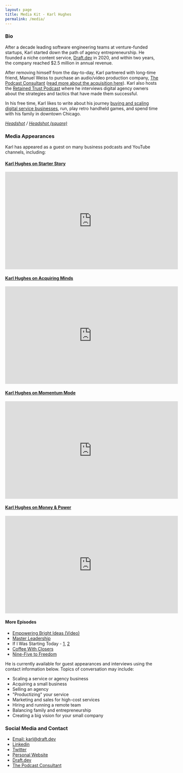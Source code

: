 ```yaml
---
layout: page
title: Media Kit - Karl Hughes
permalink: /media/
---
```


### Bio
After a decade leading software engineering teams at venture-funded startups, Karl started down the path of agency entrepreneurship. He founded a niche content service, [Draft.dev](https://draft.dev/) in 2020, and within two years, the company reached $2.5 million in annual revenue.

After removing himself from the day-to-day, Karl partnered with long-time friend, Manuel Weiss to purchase an audio/video production company, [The Podcast Consultant](https://thepodcastconsultant.com/) ([read more about the acquisition here](https://www.karllhughes.com/posts/acquiring-tpc)). Karl also hosts the [Retained Trust Podcast](https://retainedtrust.com/) where he interviews digital agency owners about the strategies and tactics that have made them successful.

In his free time, Karl likes to write about his journey [buying and scaling digital service businesses](https://www.karllhughes.com/), run, play retro handheld games, and spend time with his family in downtown Chicago.

_[Headshot](https://drive.google.com/file/d/1qRD9gPwaZFC6c1UOVHtEBNn2nlFIcUIr/view?usp=sharing) / [Headshot (square)](https://drive.google.com/file/d/1GQ-lGWtQSCIB_cGbrr-PsFDu7d3YFQvu/view?usp=drive_link)_

### Media Appearances
Karl has appeared as a guest on many business podcasts and YouTube channels, including:

#### [Karl Hughes on Starter Story](https://www.youtube.com/watch?v=i6kCkGmJc9M)
<iframe width="560" height="315" src="https://www.youtube.com/embed/i6kCkGmJc9M?si=g4IxR7u6PY-y6SwH" title="YouTube video player" frameborder="0" allow="accelerometer; autoplay; clipboard-write; encrypted-media; gyroscope; picture-in-picture; web-share" referrerpolicy="strict-origin-when-cross-origin" allowfullscreen></iframe>

#### [Karl Hughes on Acquiring Minds](https://www.youtube.com/watch?v=HtNkEh90el8)
<iframe width="560" height="315" src="https://www.youtube.com/embed/HtNkEh90el8?si=VOiPWldz2KaNpPeW" title="YouTube video player" frameborder="0" allow="accelerometer; autoplay; clipboard-write; encrypted-media; gyroscope; picture-in-picture; web-share" referrerpolicy="strict-origin-when-cross-origin" allowfullscreen></iframe>

#### [Karl Hughes on Momentum Mode](https://www.youtube.com/watch?v=2CyzyOjd3QE)
<iframe width="560" height="315" src="https://www.youtube.com/embed/2CyzyOjd3QE?si=zivWo8v1V0fNOUBz" title="YouTube video player" frameborder="0" allow="accelerometer; autoplay; clipboard-write; encrypted-media; gyroscope; picture-in-picture; web-share" referrerpolicy="strict-origin-when-cross-origin" allowfullscreen></iframe>

#### [Karl Hughes on Money & Power](https://www.youtube.com/watch?v=jPwIb3pJJRc)
<iframe width="560" height="315" src="https://www.youtube.com/embed/jPwIb3pJJRc?si=UFNAOAY7heCnZ8Iq" title="YouTube video player" frameborder="0" allow="accelerometer; autoplay; clipboard-write; encrypted-media; gyroscope; picture-in-picture; web-share" referrerpolicy="strict-origin-when-cross-origin" allowfullscreen></iframe>

#### More Episodes
- [Empowering Bright Ideas (Video)](https://youtu.be/ZTxXsbseU_E?si=FrAR80mkQYbDzmVW)
- [Master Leadership](https://shows.acast.com/masterleadership/episodes/ml287-karl-hughes)
- If I Was Starting Today - [1](https://harkaudio.com/p/jim-huffman/building-a-productized-service-with-karl-hughes-76-jim-huffman), [2](https://harkaudio.com/p/jim-huffman/a-productized-service-roundtable-with-5-ceos-94-jim-huffman)
- [Coffee With Closers](https://www.youtube.com/watch?v=TQgeF9LTwp0)
- [Nine-Five to Freedom](https://ninefivetofreedom.com/episode38/)

He is currently available for guest appearances and interviews using the contact information below. Topics of conversation may include:

- Scaling a service or agency business
- Acquiring a small business
- Selling an agency
- "Productizing" your service
- Marketing and sales for high-cost services
- Hiring and running a remote team
- Balancing family and entrepreneurship
- Creating a big vision for your small company

### Social Media and Contact
- [Email: karl@draft.dev](mailto:karl@draft.dev)
- [Linkedin](https://www.linkedin.com/in/karllhughes/)
- [Twitter](https://twitter.com/karllhughes)
- [Personal Website](https://www.karllhughes.com/)
- [Draft.dev](https://draft.dev)
- [The Podcast Consultant](https://thepodcastconsultant.com/)
